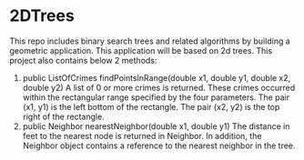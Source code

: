 # 2DTrees
This repo includes binary search trees and related algorithms by building a geometric application. This application will be based on 2d trees.
This project also contains below 2 methods:
1. public ListOfCrimes findPointsInRange(double x1, double y1, double x2, double y2)
A list of 0 or more crimes is returned. These crimes occurred within the rectangular range specified by the four parameters. The pair (x1, y1) is the left bottom of the rectangle. The pair (x2, y2) is the top right of the rectangle.
2. public Neighbor nearestNeighbor(double x1, double y1) 
The distance in feet to the nearest node is returned in Neighbor. In addition, the Neighbor object contains a reference to the nearest neighbor in the tree. 
